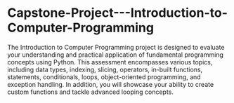 # Capstone-Project---Introduction-to-Computer-Programming
The Introduction to Computer Programming project is designed to evaluate your understanding and practical application of fundamental programming concepts using Python. This assessment encompasses various topics, including data types, indexing, slicing, operators, in-built functions, statements, conditionals, loops, object-oriented programming, and exception handling. In addition, you will showcase your ability to create custom functions and tackle advanced looping concepts.
